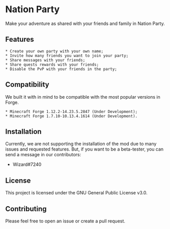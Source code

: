 # Nation Party
Make your adventure as shared with your friends and family in Nation Party.

## Features
    * Create your own party with your own name;
    * Invite how many friends you want to join your party;
    * Share messages with your friends;
    * Share quests rewards with your friends;
    * Disable the PvP with your friends in the party;

## Compatibility
We built it with in mind to be compatible with the most popular versions in Forge.

    * Minecraft Forge 1.12.2-14.23.5.2847 (Under Development);
    * Minecraft Forge 1.7.10-10.13.4.1614 (Under Development).

## Installation
Currently, we are not supporting the installation of the mod due to many issues and requested features.
But, if you want to be a beta-tester, you can send a message in our contributors:

* Wizard#7240

## License
This project is licensed under the GNU General Public License v3.0.

## Contributing
Please feel free to open an issue or create a pull request.